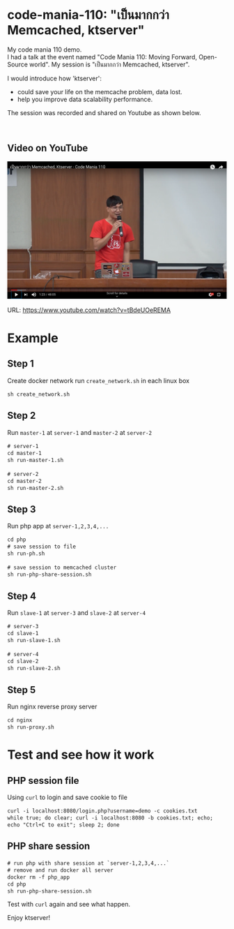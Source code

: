 # code-mania-110: "เป็นมากกว่า Memcached, ktserver"

My code mania 110 demo. <br>
I had a talk at the event named "Code Mania 110: Moving Forward, Open-Source world".
My session is "เป็นมากกว่า Memcached, ktserver".

I would introduce how 'ktserver':
-  could save your life on the memcache problem, data lost.
-  help you improve data scalability performance.

The session was recorded and shared on Youtube as shown below.

<br>

## Video on YouTube

![เป็นมากกว่า Memcached, Ktserver - Code Mania 110](screenshot.png)



URL: https://www.youtube.com/watch?v=tBdeUOeREMA


# Example

## Step 1
Create docker network run `create_network.sh` in each linux box
```
sh create_network.sh
```

## Step 2
Run `master-1` at `server-1` and `master-2` at `server-2`
```
# server-1
cd master-1
sh run-master-1.sh

# server-2
cd master-2
sh run-master-2.sh
```

## Step 3
Run php app at `server-1,2,3,4,...`
```
cd php
# save session to file
sh run-ph.sh

# save session to memcached cluster
sh run-php-share-session.sh
```

## Step 4
Run `slave-1` at `server-3` and `slave-2` at `server-4`
```
# server-3
cd slave-1
sh run-slave-1.sh

# server-4
cd slave-2
sh run-slave-2.sh
```

## Step 5
Run nginx reverse proxy server
```
cd nginx
sh run-proxy.sh
```

# Test and see how it work

## PHP session file
Using `curl` to login and save cookie to file
```
curl -i localhost:8080/login.php?username=demo -c cookies.txt
while true; do clear; curl -i localhost:8080 -b cookies.txt; echo; echo "Ctrl+C to exit"; sleep 2; done
```

## PHP share session
```
# run php with share session at `server-1,2,3,4,...`
# remove and run docker all server
docker rm -f php_app
cd php
sh run-php-share-session.sh
```

Test with `curl` again and see what happen.

Enjoy ktserver!
